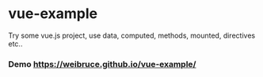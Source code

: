 # vue-example
Try some vue.js project, use data, computed, methods, mounted, directives etc..

### Demo https://weibruce.github.io/vue-example/
